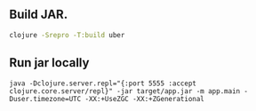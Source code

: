 ## Build JAR.

```bash
clojure -Srepro -T:build uber
```

## Run jar locally

```
java -Dclojure.server.repl="{:port 5555 :accept clojure.core.server/repl}" -jar target/app.jar -m app.main -Duser.timezone=UTC -XX:+UseZGC -XX:+ZGenerational
```
